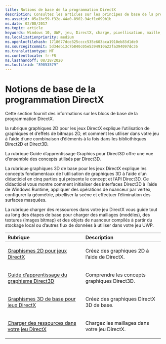 ```yaml
---
title: Notions de base de la programmation DirectX
description: Consultez les articles sur les principes de base de la programmation DirectX, y compris les bibliothèques Direct2D et Direct3D et l’utilisation.
ms.assetid: 05a1bc59-f32e-44a0-8902-94cf1e099b1b
ms.date: 02/08/2017
ms.topic: article
keywords: Windows 10, UWP, jeu, DirectX, charge, pixellisation, maille, bitmap, 2D, 3D
ms.localizationpriority: medium
ms.openlocfilehash: 1718677dce325cccc535e603aca1910eb83d1de0
ms.sourcegitcommit: 5d34eb13c7b840c05e5394910a22fa394097dc36
ms.translationtype: MT
ms.contentlocale: fr-FR
ms.lasthandoff: 08/28/2020
ms.locfileid: "89053579"
---
```

# <a name="fundamentals-of-directx-programming"></a>Notions de base de la programmation DirectX

Cette section fournit des informations sur les blocs de base de la programmation DirectX.

la rubrique graphiques 2D pour les jeux DirectX explique l’utilisation de graphiques et d’effets de bitmaps 2D, et comment les utiliser dans votre jeu à l’aide d’une combinaison d’éléments à la fois dans les bibliothèques Direct2D et Direct3D.

La rubrique Guide d’apprentissage Graphics pour Direct3D offre une vue d’ensemble des concepts utilisés par Direct3D.

La rubrique graphiques 3D de base pour les jeux DirectX explique les concepts fondamentaux de l’utilisation de graphiques 3D à l’aide d’un didacticiel en cinq parties qui présente le concept et l’API Direct3D. Ce didacticiel vous montre comment initialiser des interfaces Direct3D à l’aide de Windows Runtime, appliquer des opérations de nuanceur par vertex, configurer la géométrie, pixelliser la scène et effectuer l’élimination des surfaces masquées.

La rubrique charger des ressources dans votre jeu DirectX vous guide tout au long des étapes de base pour charger des maillages (modèles), des textures (images bitmap) et des objets de nuanceur compilés à partir du stockage local ou d’autres flux de données à utiliser dans votre jeu UWP.

<table>
<colgroup>
<col width="50%" />
<col width="50%" />
</colgroup>
<thead>
<tr class="header">
<th align="left">Rubrique</th>
<th align="left">Description</th>
</tr>
</thead>
<tbody>
<tr class="odd">
<td align="left"><p><a href="working-with-2d-graphics-in-your-directx-game.md">Graphismes 2D pour jeux DirectX</a></p></td>
<td align="left"><p>Créez des graphiques 2D à l’aide de DirectX.</p></td>
</tr>
<tr class="even">
<td align="left"><p><a href="https://docs.microsoft.com/windows/uwp/graphics-concepts/index">Guide d’apprentissage du graphisme Direct3D</a></p></td>
<td align="left"><p>Comprendre les concepts graphiques Direct3D.</p></td>
</tr>
<tr class="odd">
<td align="left"><p><a href="an-introduction-to-3d-graphics-with-directx.md">Graphismes 3D de base pour jeux DirectX</a></p></td>
<td align="left"><p>Créez des graphiques DirectX 3D de base.</p></td>
</tr>
<tr class="even">
<td align="left"><p><a href="load-a-game-asset.md">Charger des ressources dans votre jeu DirectX</a></p></td>
<td align="left"><p>Chargez les maillages dans votre jeu DirectX.</p></td>
</tr>
</tbody>
</table>